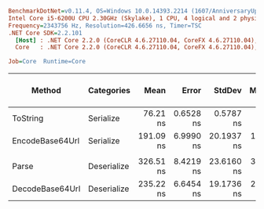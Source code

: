 ``` ini

BenchmarkDotNet=v0.11.4, OS=Windows 10.0.14393.2214 (1607/AnniversaryUpdate/Redstone1)
Intel Core i5-6200U CPU 2.30GHz (Skylake), 1 CPU, 4 logical and 2 physical cores
Frequency=2343756 Hz, Resolution=426.6656 ns, Timer=TSC
.NET Core SDK=2.2.101
  [Host] : .NET Core 2.2.0 (CoreCLR 4.6.27110.04, CoreFX 4.6.27110.04), 64bit RyuJIT
  Core   : .NET Core 2.2.0 (CoreCLR 4.6.27110.04, CoreFX 4.6.27110.04), 64bit RyuJIT

Job=Core  Runtime=Core  

```
|          Method |  Categories |      Mean |     Error |     StdDev |    Median | Ratio | RatioSD | Gen 0/1k Op | Gen 1/1k Op | Gen 2/1k Op | Allocated Memory/Op |
|---------------- |------------ |----------:|----------:|-----------:|----------:|------:|--------:|------------:|------------:|------------:|--------------------:|
|        ToString |   Serialize |  76.21 ns | 0.6528 ns |  0.5787 ns |  76.27 ns |  1.00 |    0.00 |      0.0660 |           - |           - |               104 B |
| EncodeBase64Url |   Serialize | 191.09 ns | 6.9990 ns | 20.1937 ns | 185.61 ns |  2.39 |    0.16 |      0.1676 |           - |           - |               264 B |
|                 |             |           |           |            |           |       |         |             |             |             |                     |
|           Parse | Deserialize | 326.51 ns | 8.4219 ns | 23.6160 ns | 314.12 ns |  1.00 |    0.00 |           - |           - |           - |                   - |
| DecodeBase64Url | Deserialize | 235.22 ns | 6.6454 ns | 19.1736 ns | 228.95 ns |  0.72 |    0.06 |      0.0963 |           - |           - |               152 B |
